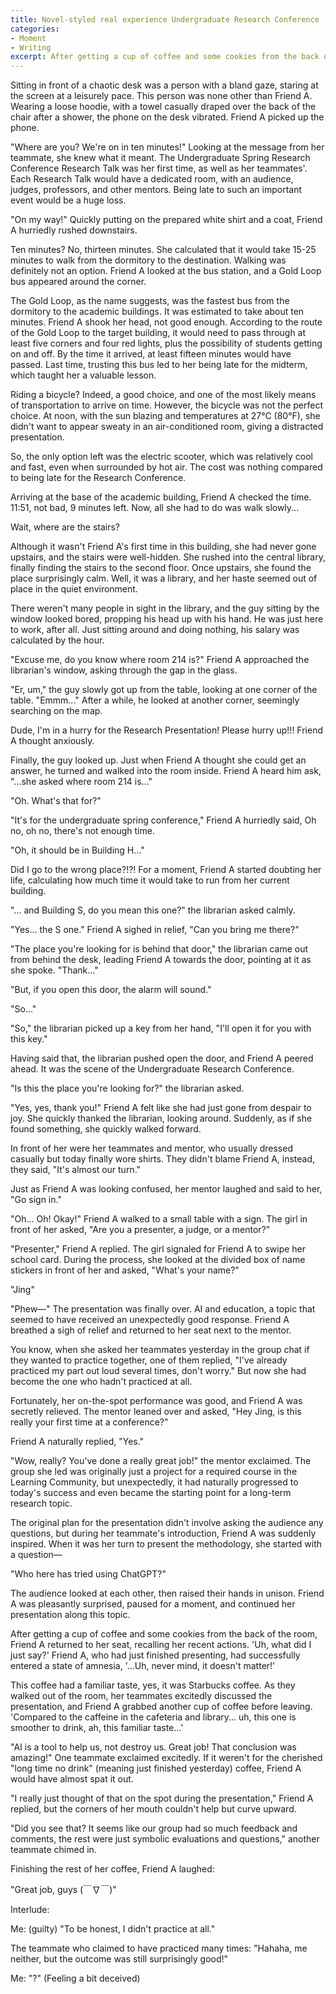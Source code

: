 ```yaml
---
title: Novel-styled real experience Undergraduate Research Conference
categories:
- Moment
- Writing
excerpt: After getting a cup of coffee and some cookies from the back of the room, Friend A returned to her seat, recalling her recent actions. 'Uh, what did I just say?' Friend A, who had just finished presenting, had successfully entered a state of amnesia, '...Uh, never mind, it doesn't matter!'
---
```


Sitting in front of a chaotic desk was a person with a bland gaze, staring at the screen at a leisurely pace. This person was none other than Friend A. Wearing a loose hoodie, with a towel casually draped over the back of the chair after a shower, the phone on the desk vibrated. Friend A picked up the phone.

"Where are you? We're on in ten minutes!" Looking at the message from her teammate, she knew what it meant. The Undergraduate Spring Research Conference Research Talk was her first time, as well as her teammates'. Each Research Talk would have a dedicated room, with an audience, judges, professors, and other mentors. Being late to such an important event would be a huge loss.

"On my way!" Quickly putting on the prepared white shirt and a coat, Friend A hurriedly rushed downstairs.

Ten minutes? No, thirteen minutes. She calculated that it would take 15-25 minutes to walk from the dormitory to the destination. Walking was definitely not an option. Friend A looked at the bus station, and a Gold Loop bus appeared around the corner.

The Gold Loop, as the name suggests, was the fastest bus from the dormitory to the academic buildings. It was estimated to take about ten minutes. Friend A shook her head, not good enough. According to the route of the Gold Loop to the target building, it would need to pass through at least five corners and four red lights, plus the possibility of students getting on and off. By the time it arrived, at least fifteen minutes would have passed. Last time, trusting this bus led to her being late for the midterm, which taught her a valuable lesson.

Riding a bicycle? Indeed, a good choice, and one of the most likely means of transportation to arrive on time. However, the bicycle was not the perfect choice. At noon, with the sun blazing and temperatures at 27°C (80°F), she didn't want to appear sweaty in an air-conditioned room, giving a distracted presentation.

So, the only option left was the electric scooter, which was relatively cool and fast, even when surrounded by hot air. The cost was nothing compared to being late for the Research Conference.

Arriving at the base of the academic building, Friend A checked the time. 11:51, not bad, 9 minutes left. Now, all she had to do was walk slowly...

Wait, where are the stairs?

Although it wasn't Friend A's first time in this building, she had never gone upstairs, and the stairs were well-hidden. She rushed into the central library, finally finding the stairs to the second floor. Once upstairs, she found the place surprisingly calm. Well, it was a library, and her haste seemed out of place in the quiet environment.

There weren't many people in sight in the library, and the guy sitting by the window looked bored, propping his head up with his hand. He was just here to work, after all. Just sitting around and doing nothing, his salary was calculated by the hour.

"Excuse me, do you know where room 214 is?" Friend A approached the librarian's window, asking through the gap in the glass.

"Er, um," the guy slowly got up from the table, looking at one corner of the table. "Emmm..." After a while, he looked at another corner, seemingly searching on the map.

Dude, I'm in a hurry for the Research Presentation! Please hurry up!!! Friend A thought anxiously.

Finally, the guy looked up. Just when Friend A thought she could get an answer, he turned and walked into the room inside. Friend A heard him ask, "...she asked where room 214 is..."

"Oh. What's that for?"

"It's for the undergraduate spring conference," Friend A hurriedly said, Oh no, oh no, there's not enough time.

"Oh, it should be in Building H..."

Did I go to the wrong place?!?! For a moment, Friend A started doubting her life, calculating how much time it would take to run from her current building.

"... and Building S, do you mean this one?" the librarian asked calmly.

"Yes... the S one." Friend A sighed in relief, "Can you bring me there?"

"The place you're looking for is behind that door," the librarian came out from behind the desk, leading Friend A towards the door, pointing at it as she spoke. "Thank..."

"But, if you open this door, the alarm will sound."

"So..."

"So," the librarian picked up a key from her hand, "I'll open it for you with this key."

Having said that, the librarian pushed open the door, and Friend A peered ahead. It was the scene of the Undergraduate Research Conference.

"Is this the place you're looking for?" the librarian asked.

"Yes, yes, thank you!" Friend A felt like she had just gone from despair to joy. She quickly thanked the librarian, looking around. Suddenly, as if she found something, she quickly walked forward.

In front of her were her teammates and mentor, who usually dressed casually but today finally wore shirts. They didn't blame Friend A, instead, they said, "It's almost our turn."

Just as Friend A was looking confused, her mentor laughed and said to her, "Go sign in."

"Oh... Oh! Okay!" Friend A walked to a small table with a sign. The girl in front of her asked, "Are you a presenter, a judge, or a mentor?"

"Presenter," Friend A replied. The girl signaled for Friend A to swipe her school card. During the process, she looked at the divided box of name stickers in front of her and asked, "What's your name?"

"Jing"

"Phew—" The presentation was finally over. AI and education, a topic that seemed to have received an unexpectedly good response. Friend A breathed a sigh of relief and returned to her seat next to the mentor.

You know, when she asked her teammates yesterday in the group chat if they wanted to practice together, one of them replied, "I've already practiced my part out loud several times, don't worry." But now she had become the one who hadn't practiced at all.

Fortunately, her on-the-spot performance was good, and Friend A was secretly relieved. The mentor leaned over and asked, "Hey Jing, is this really your first time at a conference?"

Friend A naturally replied, "Yes."

"Wow, really? You've done a really great job!" the mentor exclaimed. The group she led was originally just a project for a required course in the Learning Community, but unexpectedly, it had naturally progressed to today's success and even became the starting point for a long-term research topic.

The original plan for the presentation didn't involve asking the audience any questions, but during her teammate's introduction, Friend A was suddenly inspired. When it was her turn to present the methodology, she started with a question—

"Who here has tried using ChatGPT?"

The audience looked at each other, then raised their hands in unison. Friend A was pleasantly surprised, paused for a moment, and continued her presentation along this topic.

After getting a cup of coffee and some cookies from the back of the room, Friend A returned to her seat, recalling her recent actions. 'Uh, what did I just say?' Friend A, who had just finished presenting, had successfully entered a state of amnesia, '...Uh, never mind, it doesn't matter!'

This coffee had a familiar taste, yes, it was Starbucks coffee. As they walked out of the room, her teammates excitedly discussed the presentation, and Friend A grabbed another cup of coffee before leaving. 'Compared to the caffeine in the cafeteria and library... uh, this one is smoother to drink, ah, this familiar taste...'

"AI is a tool to help us, not destroy us. Great job! That conclusion was amazing!" One teammate exclaimed excitedly. If it weren't for the cherished "long time no drink" (meaning just finished yesterday) coffee, Friend A would have almost spat it out.

"I really just thought of that on the spot during the presentation," Friend A replied, but the corners of her mouth couldn't help but curve upward.

"Did you see that? It seems like our group had so much feedback and comments, the rest were just symbolic evaluations and questions," another teammate chimed in.

Finishing the rest of her coffee, Friend A laughed:

"Great job, guys (￣∇￣)"

Interlude:

Me: (guilty) "To be honest, I didn't practice at all."

The teammate who claimed to have practiced many times: "Hahaha, me neither, but the outcome was still surprisingly good!"

Me: "?" (Feeling a bit deceived)